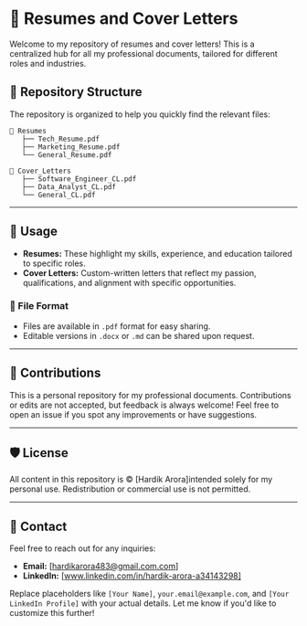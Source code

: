 # 📝 Resumes and Cover Letters

Welcome to my repository of resumes and cover letters! This is a centralized hub for all my professional documents, tailored for different roles and industries.



## 📂 Repository Structure

The repository is organized to help you quickly find the relevant files:

```
📁 Resumes
   ├── Tech_Resume.pdf
   ├── Marketing_Resume.pdf
   └── General_Resume.pdf

📁 Cover_Letters
   ├── Software_Engineer_CL.pdf
   ├── Data_Analyst_CL.pdf
   └── General_CL.pdf
```

---

## 📑 Usage

- **Resumes:** These highlight my skills, experience, and education tailored to specific roles.
- **Cover Letters:** Custom-written letters that reflect my passion, qualifications, and alignment with specific opportunities.

### 📜 File Format
- Files are available in `.pdf` format for easy sharing.
- Editable versions in `.docx` or `.md` can be shared upon request.

---

## 🤝 Contributions

This is a personal repository for my professional documents. Contributions or edits are not accepted, but feedback is always welcome! Feel free to open an issue if you spot any improvements or have suggestions.

---

## 🛡️ License

All content in this repository is © [Hardik Arora]intended solely for my personal use. Redistribution or commercial use is not permitted.

---

## 📧 Contact

Feel free to reach out for any inquiries:

- **Email:** [hardikarora483@gmail.com.com]
- **LinkedIn:** [www.linkedin.com/in/hardik-arora-a34143298]


Replace placeholders like `[Your Name]`, `your.email@example.com`, and `[Your LinkedIn Profile]` with your actual details. Let me know if you'd like to customize this further!
